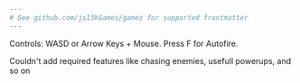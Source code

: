 ```yaml
---
# See github.com/js13kGames/games for supported frontmatter
---
```

Controls: WASD or Arrow Keys + Mouse.
Press F for Autofire.

Couldn't add required features like chasing enemies, usefull powerups, and so on